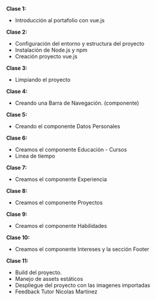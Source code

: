 **Clase 1:**

* Introducción al portafolio con vue.js

**Clase 2:**

* Configuración del entorno y estructura del proyecto
* Instalación de Node.js y npm
* Creación proyecto vue.js

**Clase 3:**

* Limpiando el proyecto

**Clase 4:**

* Creando una Barra de Navegación. (componente)

**Clase 5:**

* Creando el componente Datos Personales

**Clase 6:**

* Creamos el componente Educación - Cursos
* Linea de tiempo

**Clase 7:**

* Creamos el componente Experiencia

**Clase 8:**

* Creamos el componente Proyectos

**Clase 9:**

* Creamos el componente Habilidades

**Clase 10:**

* Creamos el componente Intereses y la sección Footer

**Clase 11:**

* Build del proyecto.
* Manejo de assets estáticos
* Despliegue del proyecto con las imagenes importadas
* Feedback Tutor Nicolas Martinez
